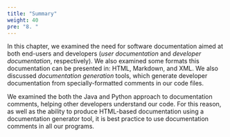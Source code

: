 ```yaml
---
title: "Summary"
weight: 40
pre: "8. "
---
```

In this chapter, we examined the need for software documentation aimed at both end-users and developers (_user documentation_ and _developer documentation_, respectively). We also examined some formats this documentation can be presented in: HTML, Markdown, and XML.  We also discussed _documentation generation_ tools, which generate developer documentation from specially-formatted comments in our code files.  

We examined the both the Java and Python approach to documentation comments, helping other developers understand our code. For this reason, as well as the ability to produce HTML-based documentation using a documentation generator tool, it is best practice to use documentation comments in all our programs.
